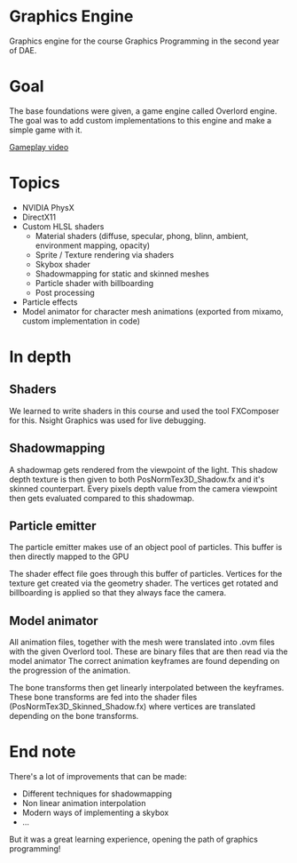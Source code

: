 # Graphics Engine

Graphics engine for the course Graphics Programming in the second year of DAE.

# Goal

The base foundations were given, a game engine called Overlord engine. The goal was to add custom implementations to this engine and make a simple game with it.

[Gameplay video](https://vimeo.com/563656610)

# Topics

* NVIDIA PhysX
* DirectX11
* Custom HLSL shaders
  * Material shaders (diffuse, specular, phong, blinn, ambient, environment mapping, opacity)
  * Sprite / Texture rendering via shaders
  * Skybox shader
  * Shadowmapping for static and skinned meshes
  * Particle shader with billboarding
  * Post processing
* Particle effects
* Model animator for character mesh animations (exported from mixamo, custom implementation in code)

# In depth

## Shaders
We learned to write shaders in this course and used the tool FXComposer for this. Nsight Graphics was used for live debugging. 

## Shadowmapping
A shadowmap gets rendered from the viewpoint of the light. This shadow depth texture is then given to both PosNormTex3D_Shadow.fx and it's skinned counterpart. Every pixels depth value from the camera viewpoint then gets evaluated compared to this shadowmap. 

## Particle emitter
The particle emitter makes use of an object pool of particles. This buffer is then directly mapped to the GPU

The shader effect file goes through this buffer of particles. Vertices for the texture get created via the geometry shader. 
The vertices get rotated and billboarding is applied so that they always face the camera. 

## Model animator
All animation files, together with the mesh were translated into .ovm files with the given Overlord tool. These are binary files that are then read via the model animator
The correct animation keyframes are found depending on the progression of the animation. 

The bone transforms then get linearly interpolated between the keyframes. 
These bone transforms are fed into the shader files (PosNormTex3D_Skinned_Shadow.fx) where vertices are translated depending on the bone transforms.

# End note
There's a lot of improvements that can be made:
* Different techniques for shadowmapping
* Non linear animation interpolation
* Modern ways of implementing a skybox
* ...

But it was a great learning experience, opening the path of graphics programming!

